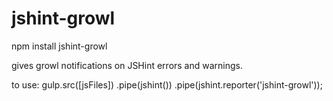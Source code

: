 # jshint-growl

npm install jshint-growl

gives growl notifications on JSHint errors and warnings.

to use:
gulp.src([jsFiles])
  .pipe(jshint())
  .pipe(jshint.reporter('jshint-growl'));
